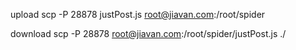 upload
scp -P 28878 justPost.js root@jiavan.com:/root/spider

download
scp -P 28878 root@jiavan.com:/root/spider/justPost.js ./
